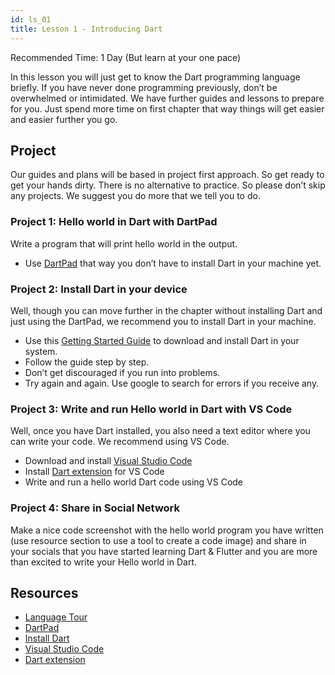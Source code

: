 ```yaml
---
id: ls_01
title: Lesson 1 - Introducing Dart
---
```


Recommended Time: 1 Day (But learn at your one pace)

In this lesson you will just get to know the Dart programming language briefly. If you have never done programming previously, don’t be overwhelmed or intimidated. We have further guides and lessons to prepare for you. Just spend more time on first chapter that way things will get easier and easier further you go.

## Project

Our guides and plans will be based in project first approach. So get ready to get your hands dirty. There is no alternative to practice. So please don’t skip any projects. We suggest you do more that we tell you to do.

### Project 1: Hello world in Dart with DartPad

Write a program that will print hello world in the output. 

- Use [DartPad](https://dartpad.dev) that way you don’t have to install Dart in your machine yet.

### Project 2: Install Dart in your device

Well, though you can move further in the chapter without installing Dart and just using the DartPad, we recommend you to install Dart in your machine. 

- Use this [Getting Started Guide](https://dart.dev/get-dart) to download and install Dart in your system.
- Follow the guide step by step.
- Don’t get discouraged if you run into problems.
- Try again and again. Use google to search for errors if you receive any.

### Project 3: Write and run Hello world in Dart with VS Code

Well, once you have Dart installed, you also need a text editor where you can write your code. We recommend using VS Code. 

- Download and install [Visual Studio Code](https://code.visualstudio.com/)
- Install [Dart extension](https://marketplace.visualstudio.com/items?itemName=Dart-Code.dart-code) for VS Code
- Write and run a hello world Dart code using VS Code

### Project 4: Share in Social Network

Make a nice code screenshot with the hello world program you have written (use resource section to use a tool to create a code image) and share in your socials that you have started learning Dart & Flutter and you are more than excited to write your Hello world in Dart.

## Resources

- [Language Tour](https://dart.dev/guides/language/language-tour)
- [DartPad](https://dartpad.dev)
- [Install Dart](https://dart.dev/get-dart) 
- [Visual Studio Code](https://code.visualstudio.com/)
- [Dart extension](https://marketplace.visualstudio.com/items?itemName=Dart-Code.dart-code)

